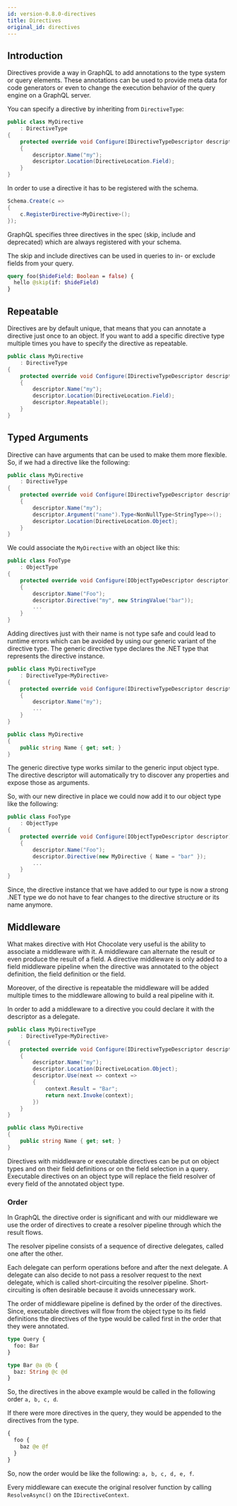 ```yaml
---
id: version-0.8.0-directives
title: Directives
original_id: directives
---
```


## Introduction

Directives provide a way in GraphQL to add annotations to the type system or query elements. These annotations can be used to provide meta data for code generators or even to change the execution behavior of the query engine on a GraphQL server.

You can specify a directive by inheriting from `DirectiveType`:

```csharp
public class MyDirective
    : DirectiveType
{
    protected override void Configure(IDirectiveTypeDescriptor descriptor)
    {
        descriptor.Name("my");
        descriptor.Location(DirectiveLocation.Field);
    }
}
```

In order to use a directive it has to be registered with the schema.

```csharp
Schema.Create(c =>
{
    c.RegisterDirective<MyDirective>();
});
```

GraphQL specifies three directives in the spec (skip, include and deprecated) which are always registered with your schema.

The skip and include directives can be used in queries to in- or exclude fields from your query.

```graphql
query foo($hideField: Boolean = false) {
  hello @skip(if: $hideField)
}
```

## Repeatable

Directives are by default unique, that means that you can annotate a directive just once to an object. If you want to add a specific directive type multiple times you have to specify the directive as repeatable.

```csharp
public class MyDirective
    : DirectiveType
{
    protected override void Configure(IDirectiveTypeDescriptor descriptor)
    {
        descriptor.Name("my");
        descriptor.Location(DirectiveLocation.Field);
        descriptor.Repeatable();
    }
}
```

## Typed Arguments

Directive can have arguments that can be used to make them more flexible. So, if we had a directive like the following:

```csharp
public class MyDirective
    : DirectiveType
{
    protected override void Configure(IDirectiveTypeDescriptor descriptor)
    {
        descriptor.Name("my");
        descriptor.Argument("name").Type<NonNullType<StringType>>();
        descriptor.Location(DirectiveLocation.Object);
    }
}
```

We could associate the `MyDirective` with an object like this:

```csharp
public class FooType
    : ObjectType
{
    protected override void Configure(IObjectTypeDescriptor descriptor)
    {
        descriptor.Name("Foo");
        descriptor.Directive("my", new StringValue("bar"));
        ...
    }
}
```

Adding directives just with their name is not type safe and could lead to runtime errors which can be avoided by using our generic variant of the directive type. The generic directive type declares the .NET type that represents the directive instance.

```csharp
public class MyDirectiveType
    : DirectiveType<MyDirective>
{
    protected override void Configure(IDirectiveTypeDescriptor descriptor)
    {
        descriptor.Name("my");
        ...
    }
}

public class MyDirective
{
    public string Name { get; set; }
}
```

The generic directive type works similar to the generic input object type. The directive descriptor will automatically try to discover any properties and expose those as arguments.

So, with our new directive in place we could now add it to our object type like the following:

```csharp
public class FooType
    : ObjectType
{
    protected override void Configure(IObjectTypeDescriptor descriptor)
    {
        descriptor.Name("Foo");
        descriptor.Directive(new MyDirective { Name = "bar" });
        ...
    }
}
```

Since, the directive instance that we have added to our type is now a strong .NET type we do not have to fear changes to the directive structure or its name anymore.

## Middleware

What makes directive with Hot Chocolate very useful is the ability to associate a middleware with it. A middleware can alternate the result or even produce the result of a field. A directive middleware is only added to a field middleware pipeline when the directive was annotated to the object definition, the field definition or the field.

Moreover, of the directive is repeatable the middleware will be added multiple times to the middleware allowing to build a real pipeline with it.

In order to add a middleware to a directive you could declare it with the descriptor as a delegate.

```csharp
public class MyDirectiveType
    : DirectiveType<MyDirective>
{
    protected override void Configure(IDirectiveTypeDescriptor descriptor)
    {
        descriptor.Name("my");
        descriptor.Location(DirectiveLocation.Object);
        descriptor.Use(next => context =>
        {
            context.Result = "Bar";
            return next.Invoke(context);
        })
    }
}

public class MyDirective
{
    public string Name { get; set; }
}
```

Directives with middleware or executable directives can be put on object types and on their field definitions or on the field selection in a query. Executable directives on an object type will replace the field resolver of every field of the annotated object type.

### Order

In GraphQL the directive order is significant and with our middleware we use the order of directives to create a resolver pipeline through which the result flows.

The resolver pipeline consists of a sequence of directive delegates, called one after the other.

Each delegate can perform operations before and after the next delegate. A delegate can also decide to not pass a resolver request to the next delegate, which is called short-circuiting the resolver pipeline. Short-circuiting is often desirable because it avoids unnecessary work.

The order of middleware pipeline is defined by the order of the directives. Since, executable directives will flow from the object type to its field definitions the directives of the type would be called first in the order that they were annotated.

```graphql
type Query {
  foo: Bar
}

type Bar @a @b {
  baz: String @c @d
}
```

So, the directives in the above example would be called in the following order `a, b, c, d`.

If there were more directives in the query, they would be appended to the directives from the type.

```graphql
{
  foo {
    baz @e @f
  }
}
```

So, now the order would be like the following: `a, b, c, d, e, f`.

Every middleware can execute the original resolver function by calling `ResolveAsync()` on the `IDirectiveContext`.
